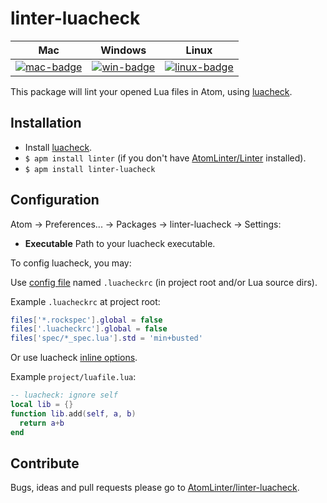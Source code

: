 # linter-luacheck

Mac                     |Windows                 |Linux
:----------------------:|:----------------------:|:--------------------------:
[![mac-badge][]][mac-ci]|[![win-badge][]][win-ci]|[![linux-badge][]][linux-ci]

This package will lint your opened Lua files in Atom, using [luacheck](https://github.com/mpeterv/luacheck).

## Installation

* Install [luacheck](https://github.com/mpeterv/luacheck).
* `$ apm install linter` (if you don't have [AtomLinter/Linter](https://github.com/AtomLinter/Linter) installed).
* `$ apm install linter-luacheck`

## Configuration

Atom -> Preferences... -> Packages -> linter-luacheck -> Settings:

* **Executable** Path to your luacheck executable.

To config luacheck, you may:

Use [config file](http://luacheck.readthedocs.io/en/0.12.0/config.html) named `.luacheckrc` (in project root and/or Lua source dirs).

Example `.luacheckrc` at project root:

```lua
files['*.rockspec'].global = false
files['.luacheckrc'].global = false
files['spec/*_spec.lua'].std = 'min+busted'
```

Or use luacheck [inline options](http://luacheck.readthedocs.io/en/0.12.0/inline.html).

Example `project/luafile.lua`:

```lua
-- luacheck: ignore self
local lib = {}
function lib.add(self, a, b)
  return a+b
end
```

## Contribute

Bugs, ideas and pull requests please go to [AtomLinter/linter-luacheck](https://github.com/AtomLinter/linter-luacheck).



[mac-badge]: https://travis-ci.org/AtomLinter/linter-luacheck.svg?branch=master
[mac-ci]: https://travis-ci.org/AtomLinter/linter-luacheck
[win-badge]: https://ci.appveyor.com/api/projects/status/uk8gd88k1af3ga5a?svg=true
[win-ci]: https://ci.appveyor.com/project/xpol/linter-luacheck
[linux-badge]: https://circleci.com/gh/AtomLinter/linter-luacheck.svg?style=shield
[linux-ci]: https://circleci.com/gh/AtomLinter/linter-luacheck

